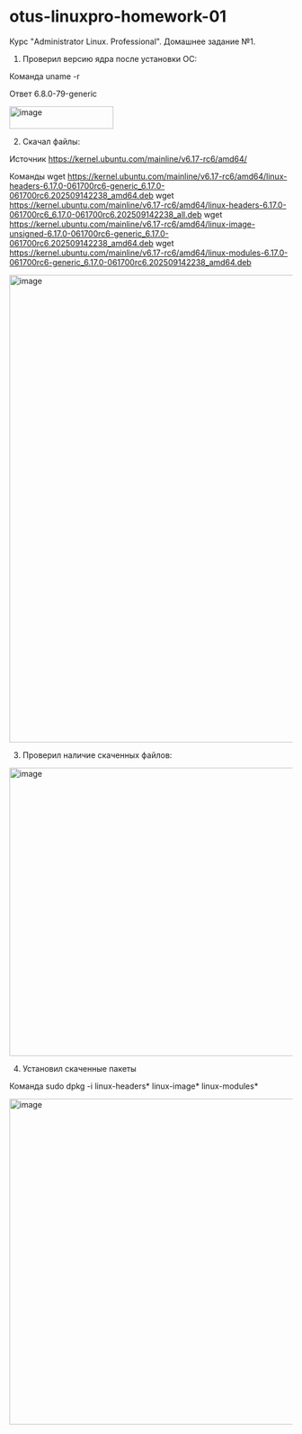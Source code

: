 # otus-linuxpro-homework-01
Курс "Administrator Linux. Professional". Домашнее задание №1.

1. Проверил версию ядра после установки ОС:

Команда
uname -r

Ответ
6.8.0-79-generic

<img width="185" height="40" alt="image" src="https://github.com/user-attachments/assets/5f38518c-37a5-4a12-9310-8e7c671d7b06" />

2. Скачал файлы:

Источник
https://kernel.ubuntu.com/mainline/v6.17-rc6/amd64/

Команды
wget https://kernel.ubuntu.com/mainline/v6.17-rc6/amd64/linux-headers-6.17.0-061700rc6-generic_6.17.0-061700rc6.202509142238_amd64.deb
wget https://kernel.ubuntu.com/mainline/v6.17-rc6/amd64/linux-headers-6.17.0-061700rc6_6.17.0-061700rc6.202509142238_all.deb
wget https://kernel.ubuntu.com/mainline/v6.17-rc6/amd64/linux-image-unsigned-6.17.0-061700rc6-generic_6.17.0-061700rc6.202509142238_amd64.deb
wget https://kernel.ubuntu.com/mainline/v6.17-rc6/amd64/linux-modules-6.17.0-061700rc6-generic_6.17.0-061700rc6.202509142238_amd64.deb

<img width="1236" height="832" alt="image" src="https://github.com/user-attachments/assets/ff8eb4a6-3a7f-4d73-93e3-9bd64ef7afca" />

3. Проверил наличие скаченных файлов:

<img width="977" height="513" alt="image" src="https://github.com/user-attachments/assets/6425b095-1886-446a-b563-fafc8eb6c01e" />

4. Установил скаченные пакеты

Команда
sudo dpkg -i linux-headers* linux-image* linux-modules*


<img width="891" height="580" alt="image" src="https://github.com/user-attachments/assets/a9d020d7-227f-4ebf-99ba-9b068012593e" />
